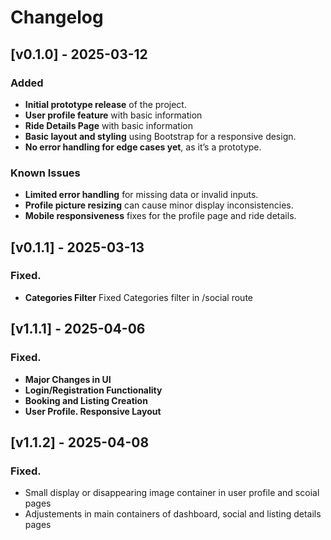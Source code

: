 # Changelog

## [v0.1.0] - 2025-03-12
### Added
- **Initial prototype release** of the project.
- **User profile feature** with basic information
- **Ride Details Page** with basic information
- **Basic layout and styling** using Bootstrap for a responsive design.
- **No error handling for edge cases yet**, as it’s a prototype.

### Known Issues
- **Limited error handling** for missing data or invalid inputs.
- **Profile picture resizing** can cause minor display inconsistencies.
- **Mobile responsiveness** fixes for the profile page and ride details.


## [v0.1.1] - 2025-03-13
### Fixed.
- **Categories Filter** Fixed Categories filter in /social route

## [v1.1.1] - 2025-04-06
### Fixed.
- **Major Changes in UI**
- **Login/Registration Functionality**
- **Booking and Listing Creation**
- **User Profile. Responsive Layout** 

## [v1.1.2] - 2025-04-08
### Fixed.
- Small display or disappearing image container in user profile and scoial pages
- Adjustements in main containers of dashboard, social and listing details pages